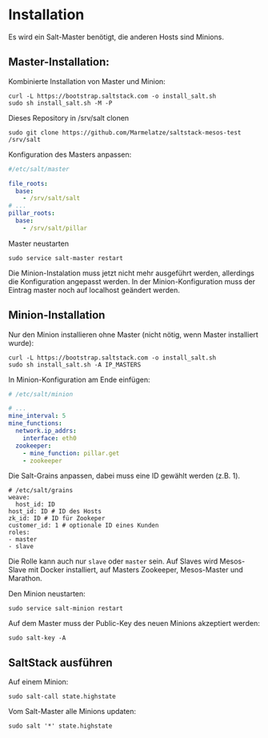 # Installation

Es wird ein Salt-Master benötigt, die anderen Hosts sind Minions.



## Master-Installation:

Kombinierte Installation von Master und Minion:

```
curl -L https://bootstrap.saltstack.com -o install_salt.sh
sudo sh install_salt.sh -M -P
```

Dieses Repository in /srv/salt clonen

```
sudo git clone https://github.com/Marmelatze/saltstack-mesos-test /srv/salt
```

Konfiguration des Masters anpassen:

```yaml
#/etc/salt/master

file_roots:
  base:
    - /srv/salt/salt
# ...
pillar_roots:
  base:
    - /srv/salt/pillar
```

Master neustarten

```
sudo service salt-master restart
```

Die Minion-Instalation muss jetzt nicht mehr ausgeführt werden, allerdings die Konfiguration angepasst werden.
In der Minion-Konfiguration muss der Eintrag master noch auf localhost geändert werden.


## Minion-Installation

Nur den Minion installieren ohne Master (nicht nötig, wenn Master installiert wurde):

```
curl -L https://bootstrap.saltstack.com -o install_salt.sh
sudo sh install_salt.sh -A IP_MASTERS
```

In Minion-Konfiguration am Ende einfügen:

```yaml
# /etc/salt/minion

# ...
mine_interval: 5
mine_functions:
  network.ip_addrs:
    interface: eth0
  zookeeper:
    - mine_function: pillar.get
    - zookeeper
```

Die Salt-Grains anpassen, dabei muss eine ID gewählt werden (z.B. 1).

```
# /etc/salt/grains
weave:
  host_id: ID
host_id: ID # ID des Hosts
zk_id: ID # ID für Zookeper
customer_id: 1 # optionale ID eines Kunden
roles:
- master
- slave
```

Die Rolle kann auch nur `slave` oder `master` sein. Auf Slaves wird Mesos-Slave mit Docker installiert, auf Masters Zookeeper, Mesos-Master und Marathon.

Den Minion neustarten:

```
sudo service salt-minion restart
```


Auf dem Master muss der Public-Key des neuen Minions akzeptiert werden:

```
sudo salt-key -A
```

## SaltStack ausführen

Auf einem Minion:

```
sudo salt-call state.highstate
```

Vom Salt-Master alle Minions updaten:

```
sudo salt '*' state.highstate
```
